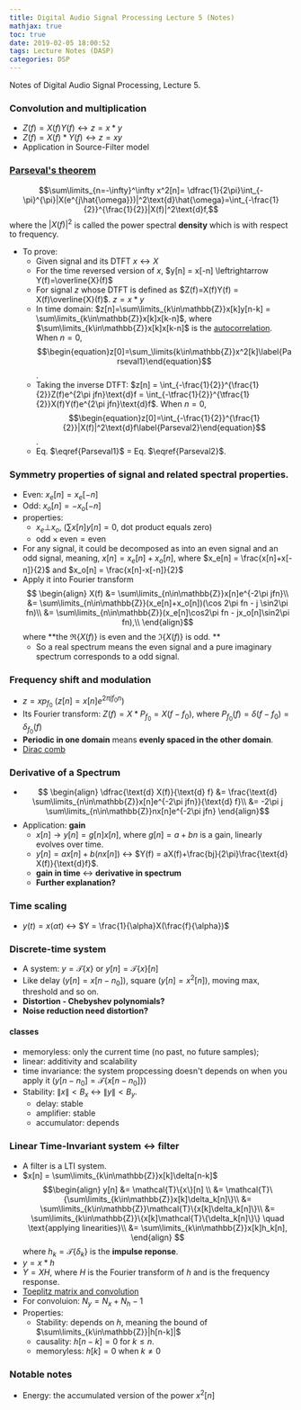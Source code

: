 ```yaml
---
title: Digital Audio Signal Processing Lecture 5 (Notes)
mathjax: true
toc: true
date: 2019-02-05 18:00:52
tags: Lecture Notes (DASP)
categories: DSP
---
```

Notes of Digital Audio Signal Processing, Lecture 5.
<!--more-->

### Convolution and multiplication
  - $Z(f)=X(f)Y(f)\leftrightarrow z=x*y$ 
  - $Z(f)=X(f)*Y(f)\leftrightarrow z=xy$
  - Application in Source-Filter model

### [Parseval's theorem](https://en.wikipedia.org/wiki/Parseval%27s_theorem)
$$\sum\limits_{n=-\infty}^\infty x^2[n]= \dfrac{1}{2\pi}\int_{-\pi}^{\pi}|X(e^{j\hat{\omega}})|^2\text{d}\hat{\omega}=\int_{-\frac{1}{2}}^{\frac{1}{2}}|X(f)|^2\text{d}f,$$
where the $|X(f)|^2$ is called the power spectral **density** which is with respect to frequency.

- To prove:
  - Given signal and its DTFT $x\leftrightarrow X$
  - For the time reversed version of $x$, $y[n] = x[-n] \leftrightarrow Y(f)=\overline{X}(f)$
  - For signal $z$ whose DTFT is defined as $Z(f)=X(f)Y(f) = X(f)\overline{X}(f)$. $z=x*y$
  - In time domain: $z[n]=\sum\limits_{k\in\mathbb{Z}}x[k]y[n-k] = \sum\limits_{k\in\mathbb{Z}}x[k]x[k-n]$, where $\sum\limits_{k\in\mathbb{Z}}x[k]x[k-n]$ is the [autocorrelation](https://en.wikipedia.org/wiki/Autocorrelation). When $n=0$, $$\begin{equation}z[0]=\sum_\limits{k\in\mathbb{Z}}x^2[k]\label{Parseval1}\end{equation}$$. 
  - Taking the inverse DTFT: $z[n] = \int_{-\frac{1}{2}}^{\frac{1}{2}}Z(f)e^{2\pi jfn}\text{d}f = \int_{-\tfrac{1}{2}}^{\tfrac{1}{2}}X(f)Y(f)e^{2\pi jfn}\text{d}f$. When $n=0$, $$\begin{equation}z[0]=\int_{-\frac{1}{2}}^{\frac{1}{2}}|X(f)|^2\text{d}f\label{Parseval2}\end{equation}$$.
  - Eq. $\eqref{Parseval1}$ = Eq. $\eqref{Parseval2}$.


### Symmetry properties of signal and related spectral properties.

- Even: $x_e[n]=x_e[-n]$
- Odd: $x_o[n]=-x_o[-n]$
- properties:
  - $x_e\bot x_o$, ($\sum x[n]y[n]=0$, dot product equals zero)
  - $\text{odd}\times\text{even} = \text{even}$
- For any signal, it could be decomposed as into an even signal and an odd signal, meaning, $x[n] = x_e[n]+x_o[n]$, where $x_e[n] = \frac{x[n]+x[-n]}{2}$ and $x_o[n] = \frac{x[n]-x[-n]}{2}$
- Apply it into Fourier transform 
$$ \begin{align}
      X(f) &= \sum\limits_{n\in\mathbb{Z}}x[n]e^{-2\pi jfn}\\
	       &= \sum\limits_{n\in\mathbb{Z}}(x_e[n]+x_o[n])(\cos 2\pi fn - j \sin2\pi fn)\\
		   &= \sum\limits_{n\in\mathbb{Z}}(x_e[n]\cos2\pi fn - jx_o[n]\sin2\pi fn),\\
   \end{align}$$
   where **the $\Re{\{X(f)\}}$ is even and the $\Im{\{X(f)\}}$ is odd. **
   - So a real spectrum means the even signal and a pure imaginary spectrum corresponds to a odd signal.

### Frequency shift and modulation
- $z=xp_{f_0}$ ($z[n]=x[n]e^{2\pi jf_0n}$)
- Its Fourier transform: $Z(f) = X*P_{f_0}=X(f-f_0)$, where $P_{f_0}(f)=\delta(f-f_0)=\delta_{f_0}(f)$
- **Periodic in one domain** means **evenly spaced in the other domain**.
- [Dirac comb](https://en.wikipedia.org/wiki/Dirac_comb)

### Derivative of a Spectrum
- $$
  \begin{align}
      \dfrac{\text{d} X(f)}{\text{d} f} 
	     &= \frac{\text{d} \sum\limits_{n\in\mathbb{Z}}x[n]e^{-2\pi jfn}}{\text{d} f}\\
	     &= -2\pi j \sum\limits_{n\in\mathbb{Z}}nx[n]e^{-2\pi jfn}
  \end{align}$$
- Application: **gain**
  - $x[n] \rightarrow y[n] = g[n]x[n]$, where $g[n] = a+bn$ is a gain, linearly evolves over time.
  - $y[n]=ax[n]+b(nx[n])$  $\leftrightarrow$ $Y(f) = aX(f)+\frac{bj}{2\pi}\frac{\text{d} X(f)}{\text{d}f}$.
  - **gain in time** $\leftrightarrow$ **derivative in spectrum**
  - **Further explanation?**
  
### Time scaling
- $y(t)=x(\alpha t)$ $\leftrightarrow$ $Y = \frac{1}{\alpha}X(\frac{f}{\alpha})$

### Discrete-time system
- A system: $y=\mathcal{T}\{x\}$ or $y[n] = \mathcal{T}\{x\}[n]$
- Like delay ($y[n]=x[n-n_0]$), square ($y[n]=x^2[n]$), moving max, threshold and so on.
- **Distortion - Chebyshev polynomials?**
- **Noise reduction need distortion?**

#### classes
- memoryless: only the current time (no past, no future samples);
- linear: additivity and scalability
- time invariance: the system propcessing doesn't depends on when you apply it ($y[n-{n_0}]=\mathcal{T}\{x[n-{n_0}]\}$)
- Stability: $\lVert x\rVert < B_x$ $\leftrightarrow$ $\lVert y\rVert < B_y$.
  - delay: stable
  - amplifier: stable
  - accumulator: depends
  
### Linear Time-Invariant system $\leftrightarrow$ filter
- A filter is a LTI system.
- $x[n] = \sum\limits_{k\in\mathbb{Z}}x[k]\delta[n-k]$
  $$\begin{align}
    y[n] &= \mathcal{T}\{x\}[n] \\
	     &= \mathcal{T}\{\sum\limits_{k\in\mathbb{Z}}x[k]\delta_k[n]\}\\
		 &= \sum\limits_{k\in\mathbb{Z}}\mathcal{T}\{x[k]\delta_k[n]\}\\
		 &= \sum\limits_{k\in\mathbb{Z}}\{x[k]\mathcal{T}\{\delta_k[n]\}\} \quad \text{applying linearities}\\
		 &= \sum\limits_{k\in\mathbb{Z}}x[k]h_k[n],
    \end{align}
  $$
  where $h_k=\mathcal{T}\{\delta_k\}$ is the **impulse reponse**.
- $y=x*h$
- $Y=XH$, where $H$ is the Fourier transform of $h$ and is the frequency response.
- [Toeplitz matrix and convolution](https://en.wikipedia.org/wiki/Toeplitz_matrix#Discrete_convolution)
- For convoluion: $N_y = N_x+N_h-1$
- Properties:
  - Stability: depends on $h$, meaning the bound of $\sum\limits_{k\in\mathbb{Z}}|h[n-k]|$
  - causality: $h[n-k]=0$ for $k\leq n$.
  - memoryless: $h[k]=0$ when $k\neq 0$

### Notable notes
- Energy: the accumulated version of the power $x^2[n]$
